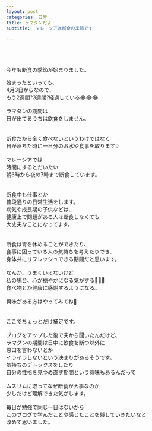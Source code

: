 ```yaml
---
layout: post
categories: 日常
title: ラマダンだよ
subtitle: 'マレーシアは断食の季節です'

---
```

<br>
<br>
<br>
今年も断食の季節が始まりました。

始まったといっても、<br>
4月3日からなので、<br>
もう2週間?3週間?経過している😂😂😂<br>
<br>
ラマダンの期間は<br>
日が出てるうちは飲食をしません。<br>
<br>
<br>
断食だから全く食べないというわけではなく<br>
日が落ちた時に一日分のお水や食事を取ります💡<br>
<br>
マレーシアでは<br>
時間にするとだいたい<br>
朝6時から夜の7時まで断食しています。<br>
<br>
<br>
断食中も仕事とか<br>
普段通りの日常生活をします。<br>
病気や成長期の子供などは、<br>
健康上で問題がある人は断食しなくても<br>
大丈夫なことになってます。<br>
<br><br>
断食は胃を休めることができたり、<br>
食事に困っている人の気持ちを考えたりでき、<br>
身体共にリフレッシュできる期間だと思います。<br>
<br>
なんか、うまくいえないけど<br>
私の場合、心が穏やかになる気がする🤣🤣🤣<br>
食べ物とか健康に感謝するようになる。<br>
<br>
興味がある方はやってみてね🤭<br>
<br>
<br>
ここでちょっとだけ補足です。<br>
<br>
ブログをアップした後で夫から聞いたんだけど、<br>
ラマダンの期間は日中に飲食を断つ以外に<br>
悪口を言わないとか<br>
イライラしないという決まりがあるそうです。<br>
気持ちのデトックスをしたり<br>
自分の性格を見つめ直す期間という意味もあるんだって<br>
<br>
ムスリムに取ってなぜ断食が大事なのか<br>
少しだけど理解できた気がします。<br>
<br>
毎日が勉強で同じ一日はないから<br>
このブログで学んだことや感じたことを残していきたいなと<br>
改めて思いました。<br>
<br>
<br>
<br>